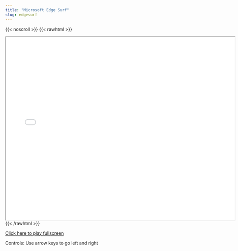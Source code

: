 ```yaml
---
title: "Microsoft Edge Surf"
slug: edgesurf
---
```


{{< noscroll >}}
{{< rawhtml >}}
<iframe width="720" height="576" name="iframe" src="/cjs-garchive/edgesurf/index.html"></iframe>
{{< /rawhtml >}}

[Click here to play fullscreen](/cjs-garchive/edgesurf)

Controls: Use arrow keys to go left and right
